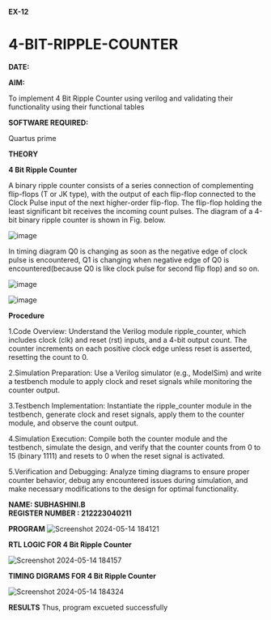 **EX-12**


# 4-BIT-RIPPLE-COUNTER


**DATE:**


**AIM:**

To implement  4 Bit Ripple Counter using verilog and validating their functionality using their functional tables

**SOFTWARE REQUIRED:**

Quartus prime

**THEORY**

**4 Bit Ripple Counter**

A binary ripple counter consists of a series connection of complementing flip-flops (T or JK type), with the output of each flip-flop connected to the Clock Pulse input of the next higher-order flip-flop. The flip-flop holding the least significant bit receives the incoming count pulses. The diagram of a 4-bit binary ripple counter is shown in Fig. below.

![image](https://github.com/naavaneetha/4-BIT-RIPPLE-COUNTER/assets/154305477/cb4b74d4-31ab-4359-95d0-d22e67daba13)

In timing diagram Q0 is changing as soon as the negative edge of clock pulse is encountered, Q1 is changing when negative edge of Q0 is encountered(because Q0 is like clock pulse for second flip flop) and so on.

![image](https://github.com/naavaneetha/4-BIT-RIPPLE-COUNTER/assets/154305477/a573a7d6-014e-4e54-93e6-e2ac9530960b)

![image](https://github.com/naavaneetha/4-BIT-RIPPLE-COUNTER/assets/154305477/85e1958a-2fc1-49bb-9a9f-d58ccbf3663c)

**Procedure**

1.Code Overview: Understand the Verilog module ripple_counter, which includes clock (clk) and reset (rst) inputs, and a 4-bit output count. The counter increments on each positive clock edge unless reset is asserted, resetting the count to 0.

2.Simulation Preparation: Use a Verilog simulator (e.g., ModelSim) and write a testbench module to apply clock and reset signals while monitoring the counter output.

3.Testbench Implementation: Instantiate the ripple_counter module in the testbench, generate clock and reset signals, apply them to the counter module, and observe the count output.

4.Simulation Execution: Compile both the counter module and the testbench, simulate the design, and verify that the counter counts from 0 to 15 (binary 1111) and resets to 0 when the reset signal is activated.

5.Verification and Debugging: Analyze timing diagrams to ensure proper counter behavior, debug any encountered issues during simulation, and make necessary modifications to the design for optimal functionality.


**NAME: SUBHASHINI.B**   
**REGISTER NUMBER : 212223040211**  





**PROGRAM**
![Screenshot 2024-05-14 184121](https://github.com/subha-shinibalasubramanian/4-BIT-RIPPLE-COUNTER/assets/164154478/4830e9f1-d083-490d-9bde-d22cf3d6d089)



**RTL LOGIC FOR 4 Bit Ripple Counter**


![Screenshot 2024-05-14 184157](https://github.com/subha-shinibalasubramanian/4-BIT-RIPPLE-COUNTER/assets/164154478/537aef94-136b-46c9-b3c1-fd7542d9cb27)

**TIMING DIGRAMS FOR 4 Bit Ripple Counter**

![Screenshot 2024-05-14 184324](https://github.com/subha-shinibalasubramanian/4-BIT-RIPPLE-COUNTER/assets/164154478/fcbff3e1-a537-4de4-9d41-a0c4976747f4)


**RESULTS**
Thus, program excueted successfully
